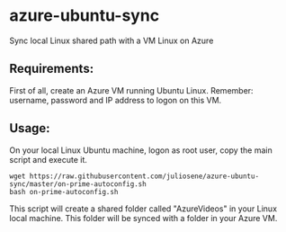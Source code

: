 # azure-ubuntu-sync
Sync local Linux shared path with a VM Linux on Azure

## Requirements:

First of all, create an Azure VM running Ubuntu Linux. Remember: username, password and IP address to logon on this VM.

## Usage:

On your local Linux Ubuntu machine, logon as root user, copy the main script and execute it.

```
wget https://raw.githubusercontent.com/juliosene/azure-ubuntu-sync/master/on-prime-autoconfig.sh
bash on-prime-autoconfig.sh
```

This script will create a shared folder called "AzureVideos" in your Linux local machine. This folder will be synced with a folder in your Azure VM.


